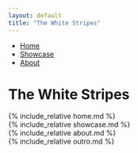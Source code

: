 ```yaml
---
layout: default
title: "The White Stripes"
---
```


<div class="main-nav">
     <ul class="nav" id="anchor-link">
          <li><a class="custom-underline" href="#home">Home</a></li>
          <li><a class="custom-underline" href="#showcase">Showcase</a></li>
          <li><a class="custom-underline" href="#about">About</a></li>
     </ul>
     <h1 class="title-horizontal">The White Stripes</h1>
</div>

<div class="horizontal-scroll-wrapper squares">
       {% include_relative home.md %}
  <div class="horizontal-scroll-wrapper-showcase">
       {% include_relative showcase.md %}
  </div>
  <div class="horizontal-scroll-wrapper-about">
       {% include_relative about.md %}
  </div>
  <div class="horizontal-scroll-wrapper-outro">
     {% include_relative outro.md %}
  </div>
</div>

<script src="assets/javascript/introText.js"></script>
<!-- <script src="assets/javascript/anchor.js"></script> -->
<script src="assets/javascript/introTextAnimation.js"></script>
<script src="assets/javascript/showcaseAnimation.js"></script>
<script src="https://kit.fontawesome.com/3e27283071.js"></script>
<script src="assets/javascript/aboutAnim.js"></script>
<script src="assets/javascript/scroll.js"></script>
